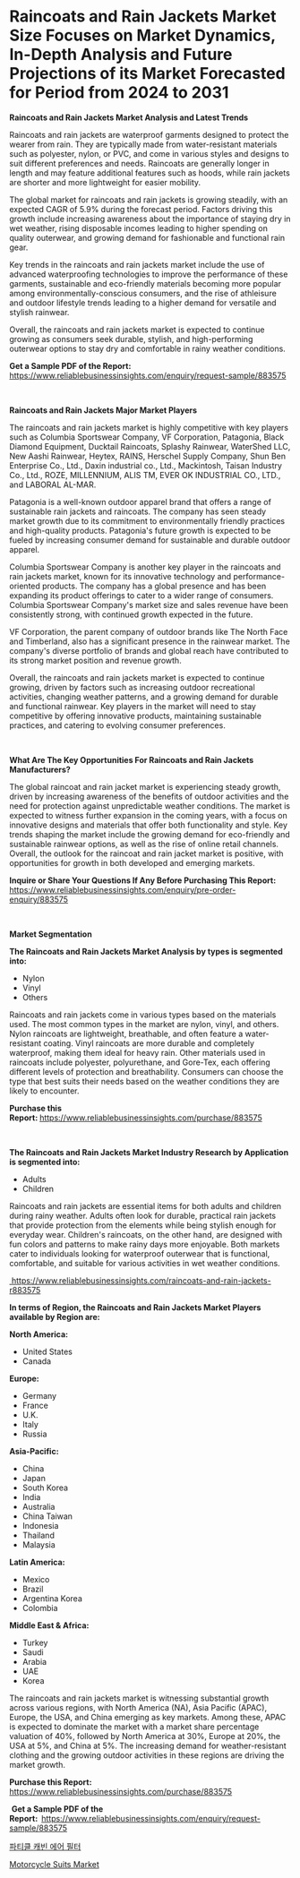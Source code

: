 <p><h1>Raincoats and Rain Jackets Market Size Focuses on Market Dynamics, In-Depth Analysis and Future Projections of its Market Forecasted for Period from 2024 to 2031</h1></p><p><strong>Raincoats and Rain Jackets Market Analysis and Latest Trends</strong></p>
<p><p>Raincoats and rain jackets are waterproof garments designed to protect the wearer from rain. They are typically made from water-resistant materials such as polyester, nylon, or PVC, and come in various styles and designs to suit different preferences and needs. Raincoats are generally longer in length and may feature additional features such as hoods, while rain jackets are shorter and more lightweight for easier mobility.</p><p>The global market for raincoats and rain jackets is growing steadily, with an expected CAGR of 5.9% during the forecast period. Factors driving this growth include increasing awareness about the importance of staying dry in wet weather, rising disposable incomes leading to higher spending on quality outerwear, and growing demand for fashionable and functional rain gear.</p><p>Key trends in the raincoats and rain jackets market include the use of advanced waterproofing technologies to improve the performance of these garments, sustainable and eco-friendly materials becoming more popular among environmentally-conscious consumers, and the rise of athleisure and outdoor lifestyle trends leading to a higher demand for versatile and stylish rainwear.</p><p>Overall, the raincoats and rain jackets market is expected to continue growing as consumers seek durable, stylish, and high-performing outerwear options to stay dry and comfortable in rainy weather conditions.</p></p>
<p><strong>Get a Sample PDF of the Report:&nbsp;</strong> <a href="https://www.reliablebusinessinsights.com/enquiry/request-sample/883575">https://www.reliablebusinessinsights.com/enquiry/request-sample/883575</a></p>
<p>&nbsp;</p>
<p><strong>Raincoats and Rain Jackets Major Market Players</strong></p>
<p><p>The raincoats and rain jackets market is highly competitive with key players such as Columbia Sportswear Company, VF Corporation, Patagonia, Black Diamond Equipment, Ducktail Raincoats, Splashy Rainwear, WaterShed LLC, New Aashi Rainwear, Heytex, RAINS, Herschel Supply Company, Shun Ben Enterprise Co., Ltd., Daxin industrial co., Ltd., Mackintosh, Taisan Industry Co., Ltd., ROZE, MILLENNIUM, ALIS TM, EVER OK INDUSTRIAL CO., LTD., and LABORAL AL-MAR.</p><p>Patagonia is a well-known outdoor apparel brand that offers a range of sustainable rain jackets and raincoats. The company has seen steady market growth due to its commitment to environmentally friendly practices and high-quality products. Patagonia's future growth is expected to be fueled by increasing consumer demand for sustainable and durable outdoor apparel.</p><p>Columbia Sportswear Company is another key player in the raincoats and rain jackets market, known for its innovative technology and performance-oriented products. The company has a global presence and has been expanding its product offerings to cater to a wider range of consumers. Columbia Sportswear Company's market size and sales revenue have been consistently strong, with continued growth expected in the future.</p><p>VF Corporation, the parent company of outdoor brands like The North Face and Timberland, also has a significant presence in the rainwear market. The company's diverse portfolio of brands and global reach have contributed to its strong market position and revenue growth.</p><p>Overall, the raincoats and rain jackets market is expected to continue growing, driven by factors such as increasing outdoor recreational activities, changing weather patterns, and a growing demand for durable and functional rainwear. Key players in the market will need to stay competitive by offering innovative products, maintaining sustainable practices, and catering to evolving consumer preferences.</p></p>
<p>&nbsp;</p>
<p><strong>What Are The Key Opportunities For Raincoats and Rain Jackets Manufacturers?</strong></p>
<p><p>The global raincoat and rain jacket market is experiencing steady growth, driven by increasing awareness of the benefits of outdoor activities and the need for protection against unpredictable weather conditions. The market is expected to witness further expansion in the coming years, with a focus on innovative designs and materials that offer both functionality and style. Key trends shaping the market include the growing demand for eco-friendly and sustainable rainwear options, as well as the rise of online retail channels. Overall, the outlook for the raincoat and rain jacket market is positive, with opportunities for growth in both developed and emerging markets.</p></p>
<p><strong>Inquire or Share Your Questions If Any Before Purchasing This Report:</strong> <a href="https://www.reliablebusinessinsights.com/enquiry/pre-order-enquiry/883575">https://www.reliablebusinessinsights.com/enquiry/pre-order-enquiry/883575</a></p>
<p>&nbsp;</p>
<p><strong>Market Segmentation</strong></p>
<p><strong>The Raincoats and Rain Jackets Market Analysis by types is segmented into:</strong></p>
<p><ul><li>Nylon</li><li>Vinyl</li><li>Others</li></ul></p>
<p><p>Raincoats and rain jackets come in various types based on the materials used. The most common types in the market are nylon, vinyl, and others. Nylon raincoats are lightweight, breathable, and often feature a water-resistant coating. Vinyl raincoats are more durable and completely waterproof, making them ideal for heavy rain. Other materials used in raincoats include polyester, polyurethane, and Gore-Tex, each offering different levels of protection and breathability. Consumers can choose the type that best suits their needs based on the weather conditions they are likely to encounter.</p></p>
<p><strong>Purchase this Report:&nbsp;</strong><a href="https://www.reliablebusinessinsights.com/purchase/883575">https://www.reliablebusinessinsights.com/purchase/883575</a></p>
<p>&nbsp;</p>
<p><strong>The Raincoats and Rain Jackets Market Industry Research by Application is segmented into:</strong></p>
<p><ul><li>Adults</li><li>Children</li></ul></p>
<p><p>Raincoats and rain jackets are essential items for both adults and children during rainy weather. Adults often look for durable, practical rain jackets that provide protection from the elements while being stylish enough for everyday wear. Children's raincoats, on the other hand, are designed with fun colors and patterns to make rainy days more enjoyable. Both markets cater to individuals looking for waterproof outerwear that is functional, comfortable, and suitable for various activities in wet weather conditions.</p></p>
<p><a href="https://www.reliablebusinessinsights.com/raincoats-and-rain-jackets-r883575">&nbsp;https://www.reliablebusinessinsights.com/raincoats-and-rain-jackets-r883575</a></p>
<p><strong>In terms of Region, the Raincoats and Rain Jackets Market Players available by Region are:</strong></p>
<p>
    <p> <strong> North America: </strong>
        <ul>
            <li>United States</li>
            <li>Canada</li>
        </ul>
        </p> 
    <p> <strong> Europe: </strong>
        <ul>
            <li>Germany</li>
            <li>France</li>
            <li>U.K.</li>
            <li>Italy</li>
            <li>Russia</li>
        </ul>
        </p> 
    <p> <strong> Asia-Pacific: </strong>
        <ul>
            <li>China</li>
            <li>Japan</li>
            <li>South Korea</li>
            <li>India</li>
            <li>Australia</li>
            <li>China Taiwan</li>
            <li>Indonesia</li>
            <li>Thailand</li>
            <li>Malaysia</li>
        </ul>
        </p> 
    <p> <strong> Latin America: </strong>
        <ul>
            <li>Mexico</li>
            <li>Brazil</li>
            <li>Argentina Korea</li>
            <li>Colombia</li>
        </ul>
        </p> 
    <p> <strong> Middle East & Africa: </strong>
        <ul>
            <li>Turkey</li>
            <li>Saudi</li>
            <li>Arabia</li>
            <li>UAE</li>
            <li>Korea</li>
        </ul>
    </p>
    </p>
<p><p>The raincoats and rain jackets market is witnessing substantial growth across various regions, with North America (NA), Asia Pacific (APAC), Europe, the USA, and China emerging as key markets. Among these, APAC is expected to dominate the market with a market share percentage valuation of 40%, followed by North America at 30%, Europe at 20%, the USA at 5%, and China at 5%. The increasing demand for weather-resistant clothing and the growing outdoor activities in these regions are driving the market growth.</p></p>
<p><strong>Purchase this Report: </strong><a href="https://www.reliablebusinessinsights.com/purchase/883575">https://www.reliablebusinessinsights.com/purchase/883575</a></p>
<p>&nbsp;<strong>Get a Sample PDF of the Report:&nbsp;&nbsp;</strong><a href="https://www.reliablebusinessinsights.com/enquiry/request-sample/883575">https://www.reliablebusinessinsights.com/enquiry/request-sample/883575</a></p>
<p><strong></strong></p>
<p><p><a href="https://github.com/crfsywufhm81415/Market-Research-Report-List-2/blob/main/9083465150721.md">파티클 캐빈 에어 필터</a></p><p><a href="https://github.com/gamblestampleyjenny50m5sl6/Market-Research-Report-List-3/blob/main/motorcycle-suits-market.md">Motorcycle Suits Market</a></p></p>